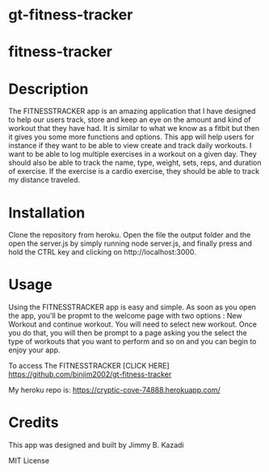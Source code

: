 # gt-fitness-tracker
# fitness-tracker


# Description

 The FITNESSTRACKER app is an amazing application that I have designed to help our users track, store and keep an eye on the amount and kind of workout that they have had. It is similar to what we know as a fitbit but then it gives you some  more functions and options. This app will help users for instance if they want to be able to view create and track daily workouts. I want to be able to log multiple exercises in a workout on a given day. They should also be able to track the name, type, weight, sets, reps, and duration of exercise. If the exercise is a cardio exercise, they should be able to track my distance traveled. 

# Installation

Clone the repository from heroku. Open the file the output folder and the open the server.js by simply running node server.js, and finally press and hold the CTRL key and clicking on http://localhost:3000.

# Usage
Using the FITNESSTRACKER app is easy and simple. As soon as you open the app, you'll be propmt to the welcome page with two options : New Workout and continue workout.
You will need to select new workout. Once you do that, you will then be prompt to a page asking you the select the type of workouts that you want to perform and so on and you can begin to enjoy your app.

To access The FITNESSTRACKER [CLICK HERE] https://github.com/binjim2002/gt-fitness-tracker

My heroku repo is: https://cryptic-cove-74888.herokuapp.com/

# Credits
This app was designed and built by Jimmy B. Kazadi

MIT License
